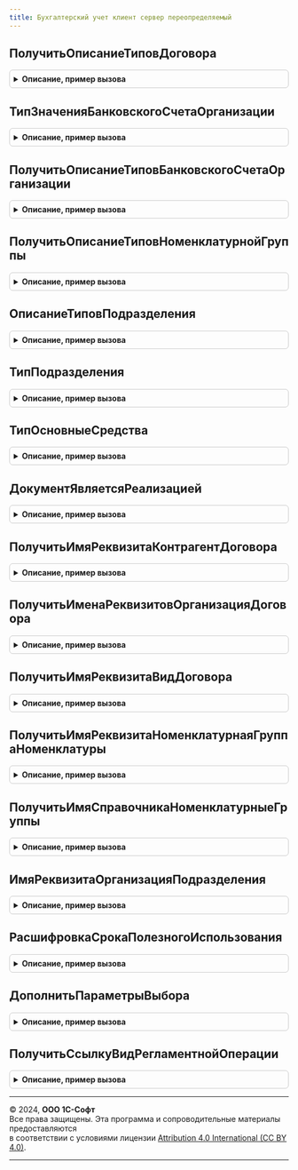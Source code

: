 ```yaml
---
title: Бухгалтерский учет клиент сервер переопределяемый
---
```



## ПолучитьОписаниеТиповДоговора
<details style="margin: 1em 0; padding: 0.5em; border: 1px solid #ccc; border-radius: 6px;">

<summary style="font-weight: bold; cursor: pointer;">Описание, пример вызова</summary>

```bsl

// Функция описание типа договора.
//
// Параметры:
//	ЗначениеКонтрагента - СправочникСсылка.Контрагенты, СправочникСсылка.Организации, Неопределено -
//		Ссылка для определения типа контрагента, договоры которого необходимо получить.
//
// Возвращаемое значение:
//	ОписаниеТипов - Описание типов справочник, содержащих договоры.
//
Функция ПолучитьОписаниеТиповДоговора(ЗначениеКонтрагента = Неопределено) Экспорт
```

Пример вызова
```bsl
Результат = БухгалтерскийУчетКлиентСерверПереопределяемый.ПолучитьОписаниеТиповДоговора(ЗначениеКонтрагента);
```
</details>

## ТипЗначенияБанковскогоСчетаОрганизации
<details style="margin: 1em 0; padding: 0.5em; border: 1px solid #ccc; border-radius: 6px;">

<summary style="font-weight: bold; cursor: pointer;">Описание, пример вызова</summary>

```bsl

// Функция возвращает тип банковского счета организации.
//
// Возвращаемое значение:
//	Тип - Тип справочника с банковскими счетами организации.
//
Функция ТипЗначенияБанковскогоСчетаОрганизации() Экспорт
```

Пример вызова
```bsl
Результат = БухгалтерскийУчетКлиентСерверПереопределяемый.ТипЗначенияБанковскогоСчетаОрганизации() 
```
</details>

## ПолучитьОписаниеТиповБанковскогоСчетаОрганизации
<details style="margin: 1em 0; padding: 0.5em; border: 1px solid #ccc; border-radius: 6px;">

<summary style="font-weight: bold; cursor: pointer;">Описание, пример вызова</summary>

```bsl

// Функция ПолучитьОписаниеТиповБанковскогоСчетаОрганизации ОписаниеТипов
// для банковских счетов организаций.
//
// Возвращаемое значение:
//	ОписаниеТипов - Описание типов справочника с банковскими счетами организаций.
//
Функция ПолучитьОписаниеТиповБанковскогоСчетаОрганизации() Экспорт
```

Пример вызова
```bsl
Результат = БухгалтерскийУчетКлиентСерверПереопределяемый.ПолучитьОписаниеТиповБанковскогоСчетаОрганизации() 
```
</details>

## ПолучитьОписаниеТиповНоменклатурнойГруппы
<details style="margin: 1em 0; padding: 0.5em; border: 1px solid #ccc; border-radius: 6px;">

<summary style="font-weight: bold; cursor: pointer;">Описание, пример вызова</summary>

```bsl

// Функция ПолучитьОписаниеТиповНоменклатурнойГруппы возвращает
// тип для номенклатурной группы.
//
// Возвращаемое значение:
//	ОписаниеТипов - Описание типа справочника для вида субконто "Номенклатурные группы".
//
Функция ПолучитьОписаниеТиповНоменклатурнойГруппы() Экспорт
```

Пример вызова
```bsl
Результат = БухгалтерскийУчетКлиентСерверПереопределяемый.ПолучитьОписаниеТиповНоменклатурнойГруппы() 
```
</details>

## ОписаниеТиповПодразделения
<details style="margin: 1em 0; padding: 0.5em; border: 1px solid #ccc; border-radius: 6px;">

<summary style="font-weight: bold; cursor: pointer;">Описание, пример вызова</summary>

```bsl

// Функция ОписаниеТиповПодразделения возвращает
// описание типов для справочника подразделений.
//
// Возвращаемое значение:
//	ОписаниеТипов - Описание типов справочника для подразделений.
//
Функция ОписаниеТиповПодразделения() Экспорт
```

Пример вызова
```bsl
Результат = БухгалтерскийУчетКлиентСерверПереопределяемый.ОписаниеТиповПодразделения() 
```
</details>

## ТипПодразделения
<details style="margin: 1em 0; padding: 0.5em; border: 1px solid #ccc; border-radius: 6px;">

<summary style="font-weight: bold; cursor: pointer;">Описание, пример вызова</summary>

```bsl

// Функция возвращает тип для справочника подразделений.
//
// Возвращаемое значение:
//	Тип - Тип справочника подразделений.
//
Функция ТипПодразделения() Экспорт
```

Пример вызова
```bsl
Результат = БухгалтерскийУчетКлиентСерверПереопределяемый.ТипПодразделения() 
```
</details>

## ТипОсновныеСредства
<details style="margin: 1em 0; padding: 0.5em; border: 1px solid #ccc; border-radius: 6px;">

<summary style="font-weight: bold; cursor: pointer;">Описание, пример вызова</summary>

```bsl

//++ НЕ УТ

// Функция возвращает тип для справочника основные средства.
//
// Возвращаемое значение:
//	Тип - Тип справочника с основными средствами.
//
Функция ТипОсновныеСредства() Экспорт
```

Пример вызова
```bsl
Результат = БухгалтерскийУчетКлиентСерверПереопределяемый.ТипОсновныеСредства() 
```
</details>

## ДокументЯвляетсяРеализацией
<details style="margin: 1em 0; padding: 0.5em; border: 1px solid #ccc; border-radius: 6px;">

<summary style="font-weight: bold; cursor: pointer;">Описание, пример вызова</summary>

```bsl

// Функция ДокументЯвляетсяРеализацией возвращает Истина, если переданный по ссылке документ
// является документом реализации (товаров, услуг, ОС, НМА).
//
// Параметры:
//	СсылкаНаДокумент - ДокументСсылка.* - Проверяемый документ.
//
// Возвращаемое значение:
//	Булево - Истина - если документ является реализацией.
//
Функция ДокументЯвляетсяРеализацией(СсылкаНаДокумент) Экспорт
```

Пример вызова
```bsl
Результат = БухгалтерскийУчетКлиентСерверПереопределяемый.ДокументЯвляетсяРеализацией(СсылкаНаДокумент) 
```
</details>

## ПолучитьИмяРеквизитаКонтрагентДоговора
<details style="margin: 1em 0; padding: 0.5em; border: 1px solid #ccc; border-radius: 6px;">

<summary style="font-weight: bold; cursor: pointer;">Описание, пример вызова</summary>

```bsl

// Функция ПолучитьИмяРеквизитаКонтрагентДоговора имя реквизита в справочнике
// ДоговорыКонтрагентов, в котором храниться ссылка на контрагента-владельца.
//
// Возвращаемое значение:
//	Строка - Имя реквизита Контрагент в договоре.
//
Функция ПолучитьИмяРеквизитаКонтрагентДоговора() Экспорт
```

Пример вызова
```bsl
Результат = БухгалтерскийУчетКлиентСерверПереопределяемый.ПолучитьИмяРеквизитаКонтрагентДоговора() 
```
</details>

## ПолучитьИменаРеквизитовОрганизацияДоговора
<details style="margin: 1em 0; padding: 0.5em; border: 1px solid #ccc; border-radius: 6px;">

<summary style="font-weight: bold; cursor: pointer;">Описание, пример вызова</summary>

```bsl

// Возвращает имена реквизитов объекта с типом "Организация" по переданному типу объекта.
//
//	Параметры:
//		ТипПоля - Тип - тип объекта, для которого требуется вернуть имена реквизитов, содержащих ссылки на организацию.
//
//	Возвращаемое значение:
//		Массив  - массив имен реквизитов.
//
Функция ПолучитьИменаРеквизитовОрганизацияДоговора(ТипПоля = Неопределено) Экспорт
```

Пример вызова
```bsl
Результат = БухгалтерскийУчетКлиентСерверПереопределяемый.ПолучитьИменаРеквизитовОрганизацияДоговора(ТипПоля);
```
</details>

## ПолучитьИмяРеквизитаВидДоговора
<details style="margin: 1em 0; padding: 0.5em; border: 1px solid #ccc; border-radius: 6px;">

<summary style="font-weight: bold; cursor: pointer;">Описание, пример вызова</summary>

```bsl

// Функция ПолучитьИмяРеквизитаВидДоговора имя реквизита в справочнике
// ДоговорыКонтрагентов, по которому определяется вид договора.
//
// Возвращаемое значение:
//	Строка - Имя реквизита, определяющего вид договора.
//
Функция ПолучитьИмяРеквизитаВидДоговора() Экспорт
```

Пример вызова
```bsl
Результат = БухгалтерскийУчетКлиентСерверПереопределяемый.ПолучитьИмяРеквизитаВидДоговора() 
```
</details>

## ПолучитьИмяРеквизитаНоменклатурнаяГруппаНоменклатуры
<details style="margin: 1em 0; padding: 0.5em; border: 1px solid #ccc; border-radius: 6px;">

<summary style="font-weight: bold; cursor: pointer;">Описание, пример вызова</summary>

```bsl

// Функция ПолучитьИмяРеквизитаНоменклатурнаяГруппаНоменклатуры возвращает
// имя реквизита НоменклатурнаяГруппа в справочнике Номенклатура.
//
// Возвращаемое значение:
//	Строка - Имя реквизита номенклатуры, определяющего номенклатурную группу.
//
Функция ПолучитьИмяРеквизитаНоменклатурнаяГруппаНоменклатуры() Экспорт
```

Пример вызова
```bsl
Результат = БухгалтерскийУчетКлиентСерверПереопределяемый.ПолучитьИмяРеквизитаНоменклатурнаяГруппаНоменклатуры() 
```
</details>

## ПолучитьИмяСправочникаНоменклатурныеГруппы
<details style="margin: 1em 0; padding: 0.5em; border: 1px solid #ccc; border-radius: 6px;">

<summary style="font-weight: bold; cursor: pointer;">Описание, пример вызова</summary>

```bsl

// Функция возвращает имя справочника, являющегося субконто "НоменклатурныеГруппы".
//
// Возвращаемое значение:
//	Строка - Имя справочника, используемого в субконто "Номенклатурные группы".
//
Функция ПолучитьИмяСправочникаНоменклатурныеГруппы() Экспорт
```

Пример вызова
```bsl
Результат = БухгалтерскийУчетКлиентСерверПереопределяемый.ПолучитьИмяСправочникаНоменклатурныеГруппы() 
```
</details>

## ИмяРеквизитаОрганизацияПодразделения
<details style="margin: 1em 0; padding: 0.5em; border: 1px solid #ccc; border-radius: 6px;">

<summary style="font-weight: bold; cursor: pointer;">Описание, пример вызова</summary>

```bsl

// Функция возвращает строку с именем реквизита в справочнике подразделений,
// определяющего владельца подразделения, либо пустую строку, если справочник
// подразделений не является подчиненным справочником.
//
// Возвращаемое значение:
//	Строка - Имя реквизита организации в справочнике подразделений.
//
Функция ИмяРеквизитаОрганизацияПодразделения() Экспорт
```

Пример вызова
```bsl
Результат = БухгалтерскийУчетКлиентСерверПереопределяемый.ИмяРеквизитаОрганизацияПодразделения() 
```
</details>

## РасшифровкаСрокаПолезногоИспользования
<details style="margin: 1em 0; padding: 0.5em; border: 1px solid #ccc; border-radius: 6px;">

<summary style="font-weight: bold; cursor: pointer;">Описание, пример вызова</summary>

```bsl

// Функция возвращает расшифровку срока полезного использования в годах и
// месяцах.
//
// Параметры:
//  СрокПолезногоИспользования - Число - Срок полезного использования (в месяцах),
//                 подлежащий расшифровке.
//
// Возвращаемое значение:
//  Строка       - расшифровка срока полезного использования в годах и
//                 месяцах.
//
Функция РасшифровкаСрокаПолезногоИспользования(СрокПолезногоИспользования) Экспорт
```

Пример вызова
```bsl
Результат = БухгалтерскийУчетКлиентСерверПереопределяемый.РасшифровкаСрокаПолезногоИспользования(СрокПолезногоИспользования) 
```
</details>

## ДополнитьПараметрыВыбора
<details style="margin: 1em 0; padding: 0.5em; border: 1px solid #ccc; border-radius: 6px;">

<summary style="font-weight: bold; cursor: pointer;">Описание, пример вызова</summary>

```bsl

// Добавляет параметры выбора, которые используются в полях ввода.
//
// Параметры:
//  ТипПоляОбъекта	 - Тип - Тип значения в поле для которого заполняются параметры выбора.
//  СписокПараметров - Структура - Содержит значения других полей.
//  МассивПараметров - Массив - Содержит сформированные параметры выбора.
//
Процедура ДополнитьПараметрыВыбора(ТипПоляОбъекта, СписокПараметров, МассивПараметров) Экспорт
```

Пример вызова
```bsl
БухгалтерскийУчетКлиентСерверПереопределяемый.ДополнитьПараметрыВыбора(ТипПоляОбъекта, СписокПараметров, МассивПараметров) 
```
</details>

## ПолучитьСсылкуВидРегламентнойОперации
<details style="margin: 1em 0; padding: 0.5em; border: 1px solid #ccc; border-radius: 6px;">

<summary style="font-weight: bold; cursor: pointer;">Описание, пример вызова</summary>

```bsl

//++ НЕ УТ

// Функция возвращает ссылку на значение перечисления "ТипыРегламентныхОпераций"
// по имени операции
//
// Параметры:
//  ИмяРеглОперации	 - Строка - имя регл. операции
//
// Возвращаемое значение:
//  ПеречислениеСсылка.ТипыРегламентныхОпераций - ссылка на значение
//
Функция ПолучитьСсылкуВидРегламентнойОперации(ИмяРеглОперации) Экспорт
```

Пример вызова
```bsl
Результат = БухгалтерскийУчетКлиентСерверПереопределяемый.ПолучитьСсылкуВидРегламентнойОперации(ИмяРеглОперации) 
```
</details>

---

© 2024, **ООО 1С-Софт**  
Все права защищены. Эта программа и сопроводительные материалы предоставляются  
в соответствии с условиями лицензии [Attribution 4.0 International (CC BY 4.0)](https://creativecommons.org/licenses/by/4.0/legalcode).

---
